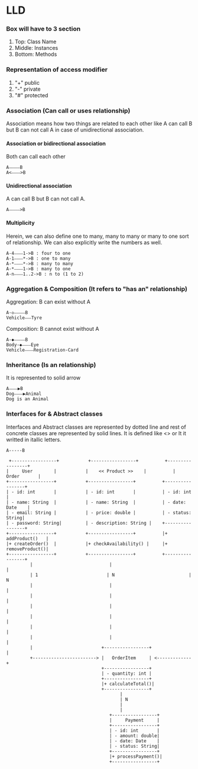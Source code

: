 # LLD


### Box will have to 3 section
1. Top: Class Name
2. Middle: Instances
3. Bottom: Methods

### Representation of access modifier
1. "+" public
2. "-" private
3. "#" protected

### Association (Can call or uses relationship)
Association means how two things are related to each other like A can call B but B can not call A in case of unidirectional association.
#### Association or bidirectional association 
 Both can call each other
```
A⎯⎯⎯⎯⎯B
A<⎯⎯⎯⎯>B
```
#### Unidirectional association 
A can call B but B can not call A.
```
A⎯⎯⎯⎯⎯>B
```
#### Multiplicity
Herein, we can also define one to many, many to many or many to one sort of relationship. 
We can also explicitly write the numbers as well. 
```
A-4⎯⎯⎯⎯1->B : four to one
A-1⎯⎯⎯⎯*->B : one to many
A-*⎯⎯⎯⎯*->B : many to many
A-*⎯⎯⎯⎯1->B : many to one
A-n⎯⎯⎯⎯1..2->B : n to (1 to 2)
```

### Aggregation & Composition (It refers to "has an" relationship)
Aggregation: B can exist without A
```
A-◇⎯⎯⎯⎯⎯B
Vehicle⎯⎯⎯Tyre
```
Composition: B cannot exist without A
```
A-◆⎯⎯⎯⎯⎯B
Body-◆⎯⎯⎯⎯Eye
Vehicle⎯⎯⎯⎯Registration-Card
```

### Inheritance (Is an relationship)
It is represented to solid arrow
```
A⎯⎯⎯⎯▶B
Dog⎯⎯⎯⎯▶Animal
Dog is an Animal
```

### Interfaces for & Abstract classes
Interfaces and Abstract classes are represented by dotted line and rest of concrete classes are represented by solid lines.
It is defined  like <<InterfaceName>> or It it writted in itallic letters.
```
A-----B
```

```
 +-----------------+           +-----------------+          +-----------------+
|     User        |           |    << Product >>    |          |     Order       |
+-----------------+           +-----------------+          +-----------------+
| - id: int       |           | - id: int       |          | - id: int       |
| - name: String  |           | - name: String  |          | - date: Date    |
| - email: String |           | - price: double |          | - status: String|
| - password: String|         | - description: String |    +-----------------+
+-----------------+           +-----------------+          |+ addProduct()   |
|+ createOrder()  |           |+ checkAvailability() |     |+ removeProduct()|
+-----------------+           +-----------------+          +-----------------+
         |                             |                              |
         | 1                          | N                            | N
         |                             |                              |
         |                             |                              |
         |                             |                              |
         |                             |                              |
         |                             |                              |
         |                             |                              |
         |                          +-----------------+               |
         +------------------------> |   OrderItem     | <-------------+
                                    +-----------------+
                                    | - quantity: int |
                                    +-----------------+
                                    |+ calculateTotal()|
                                    +-----------------+
                                           |
                                           | N
                                           |
                                           |
                                       +-----------------+
                                       |     Payment     |
                                       +-----------------+
                                       | - id: int       |
                                       | - amount: double|
                                       | - date: Date    |
                                       | - status: String|
                                       +-----------------+
                                       |+ processPayment()|
                                       +-----------------+

```


